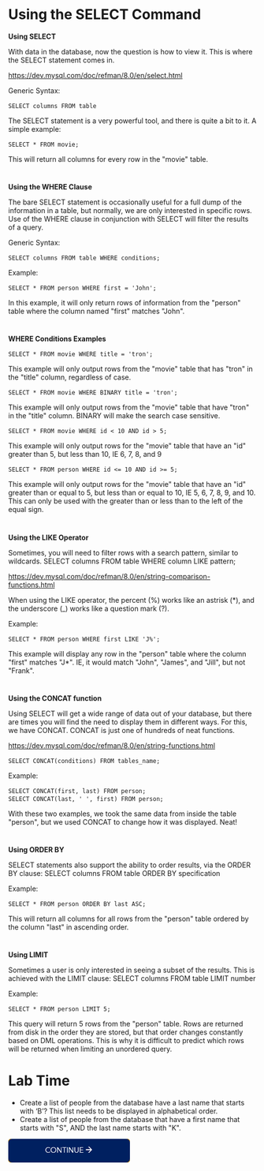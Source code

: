 # Using the SELECT Command

**Using SELECT**

With data in the database, now the question is how to view it. This is where the SELECT statement comes in.

https://dev.mysql.com/doc/refman/8.0/en/select.html

Generic Syntax:

    SELECT columns FROM table
    
The SELECT statement is a very powerful tool, and there is quite a bit to it. A simple example:

    SELECT * FROM movie;
    
This will return all columns for every row in the "movie" table.
#
**Using the WHERE Clause**

The bare SELECT statement is occasionally useful for a full dump of the information in a table, but normally, we are only interested in specific rows. Use of the WHERE clause in conjunction with SELECT will filter the results of a query.

Generic Syntax:

    SELECT columns FROM table WHERE conditions;
    
Example:

    SELECT * FROM person WHERE first = 'John';
   
In this example, it will only return rows of information from the "person" table where the column named "first" matches "John".
#
**WHERE Conditions Examples**

    SELECT * FROM movie WHERE title = 'tron';
This example will only output rows from the "movie" table that has "tron" in the "title" column, regardless of case.

    SELECT * FROM movie WHERE BINARY title = 'tron';
This example will only output rows from the "movie" table that have "tron" in the "title" column. BINARY will make the search case sensitive.

    SELECT * FROM movie WHERE id < 10 AND id > 5;
This example will only output rows for the "movie" table that have an "id" greater than 5, but less than 10, IE 6, 7, 8, and 9

    SELECT * FROM person WHERE id <= 10 AND id >= 5;
This example will only output rows for the "movie" table that have an "id" greater than or equal to 5, but less than or equal to 10, IE 5, 6, 7, 8, 9, and 10. This can only be used with the greater than or less than to the left of the equal sign.

#
**Using the LIKE Operator**

Sometimes, you will need to filter rows with a search pattern, similar to wildcards.
    SELECT columns FROM table WHERE column LIKE pattern;
    
https://dev.mysql.com/doc/refman/8.0/en/string-comparison-functions.html

When using the LIKE operator, the percent (%) works like an astrisk (*), and the underscore (_) works like a question mark (?).

Example:

    SELECT * FROM person WHERE first LIKE 'J%';
    
This example will display any row in the "person" table where the column "first" matches "J*". IE, it would match "John", "James", and "Jill", but not "Frank".
#
**Using the CONCAT function**

Using SELECT will get a wide range of data out of your database, but there are times you will find the need to display them in different ways. For this, we have CONCAT. CONCAT is just one of hundreds of neat functions.

https://dev.mysql.com/doc/refman/8.0/en/string-functions.html

    SELECT CONCAT(conditions) FROM tables_name;
    
Example:

    SELECT CONCAT(first, last) FROM person;
    SELECT CONCAT(last, ' ', first) FROM person;
   
With these two examples, we took the same data from inside the table "person", but we used CONCAT to change how it was displayed. Neat!
#
**Using ORDER BY**

SELECT statements also support the ability to order results, via the ORDER BY clause:
    SELECT columns FROM table ORDER BY specification
    
Example:

    SELECT * FROM person ORDER BY last ASC;
    
This will return all columns for all rows from the "person" table ordered by the column "last" in ascending order.
#
**Using LIMIT**

Sometimes a user is only interested in seeing a subset of the results. This is achieved with the LIMIT clause:
    SELECT columns FROM table LIMIT number

Example:

    SELECT * FROM person LIMIT 5;
    
This query will return 5 rows from the "person" table. Rows are returned from disk in the order they are stored, but that order changes constantly based on DML operations. This is why it is difficult to predict which rows will be returned when limiting an unordered query.

# Lab Time

- Create a list of people from the database have a last name that starts with ‘B’? This list needs to be displayed in alphabetical order.
- Create a list of people from the database that have a first name that starts with "S", AND the last name starts with "K".

[![continue](./images/continue.png)](./6_solution.md)
